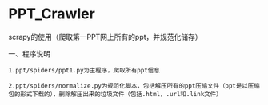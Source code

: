 # PPT_Crawler
scrapy的使用（爬取第一PPT网上所有的ppt，并规范化储存）

一、程序说明

    1.ppt/spiders/ppt1.py为主程序，爬取所有ppt信息

    2.ppt/spiders/normalize.py为规范化脚本，包括解压所有的ppt压缩文件（ppt是以压缩包的形式下载的），删除解压出来的垃圾文件（包括.html，.url和.link文件）